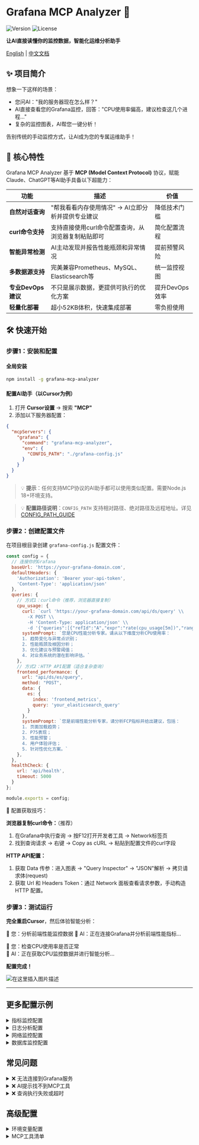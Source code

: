 # Grafana MCP Analyzer 🤖

![Version](https://img.shields.io/npm/v/grafana-mcp-analyzer) ![License](https://img.shields.io/npm/l/grafana-mcp-analyzer) 

**让AI直接读懂你的监控数据，智能化运维分析助手**

[English](https://github.com/SailingCoder/grafana-mcp-analyzer/blob/main/README_EN.md) | [中文文档](https://github.com/SailingCoder/grafana-mcp-analyzer/blob/main/README.md)

## ✨ 项目简介

想象一下这样的场景：
- 您问AI："我的服务器现在怎么样？" 
- AI直接查看您的Grafana监控，回答："CPU使用率偏高，建议检查这几个进程..."
- 复杂的监控图表，AI帮您一键分析！


告别传统的手动监控方式，让AI成为您的专属运维助手！

## 🚀 核心特性

Grafana MCP Analyzer 基于 **MCP (Model Context Protocol)** 协议，赋能Claude、ChatGPT等AI助手具备以下超能力：

| 功能 | 描述 | 价值 |
|------|------|------|
| **自然对话查询** | "帮我看看内存使用情况" → AI立即分析并提供专业建议 | 降低技术门槛 |
| **curl命令支持** | 支持直接使用curl命令配置查询，从浏览器复制粘贴即可 | 简化配置流程 |
| **智能异常检测** | AI主动发现并报告性能瓶颈和异常情况 | 提前预警风险 |
| **多数据源支持** | 完美兼容Prometheus、MySQL、Elasticsearch等 | 统一监控视图 |
| **专业DevOps建议** | 不只是展示数据，更提供可执行的优化方案 | 提升DevOps效率 |
| **轻量化部署** | 超小52KB体积，快速集成部署 | 零负担使用 |

## 🛠️ 快速开始

### 步骤1：安装和配置

#### 全局安装
```bash
npm install -g grafana-mcp-analyzer
```

#### 配置AI助手（以Cursor为例）

1. 打开 **Cursor设置** → 搜索 **"MCP"**
2. 添加以下服务器配置：

```json
{
  "mcpServers": {
    "grafana": {
      "command": "grafana-mcp-analyzer",
      "env": {
        "CONFIG_PATH": "./grafana-config.js"
      }
    }
  }
}
```

> 💡 **提示**：任何支持MCP协议的AI助手都可以使用类似配置。需要Node.js 18+环境支持。

> 💡 **配置路径说明**：`CONFIG_PATH` 支持相对路径、绝对路径及远程地址。详见 [CONFIG_PATH_GUIDE](https://github.com/SailingCoder/grafana-mcp-analyzer/blob/main/docs/CONFIG_PATH_GUIDE.md)

### 步骤2：创建配置文件

在项目根目录创建 `grafana-config.js` 配置文件：

```javascript
const config = {
  // 连接你的Grafana
  baseUrl: 'https://your-grafana-domain.com',
  defaultHeaders: {
    'Authorization': 'Bearer your-api-token',
    'Content-Type': 'application/json'
  },
  queries: {
    // 方式1：curl命令（推荐，浏览器直接复制）
    cpu_usage: {
      curl: `curl 'https://your-grafana-domain.com/api/ds/query' \\
        -X POST \\
        -H 'Content-Type: application/json' \\
        -d '{"queries":[{"refId":"A","expr":"rate(cpu_usage[5m])","range":{"from":"now-1h","to":"now"}}]}'`,
      systemPrompt: `您是CPU性能分析专家。请从以下维度分析CPU使用率：
      1. 趋势变化与异常点识别；
      2. 性能瓶颈及根因分析；
      3. 优化建议与预警阈值；
      4. 对业务系统的潜在影响评估。`
    },
    // 方式2：HTTP API配置（适合复杂查询）
    frontend_performance: {
      url: "api/ds/es/query",
      method: "POST",
      data: {
        es: {
          index: 'frontend_metrics',
          query: 'your_elasticsearch_query'
        }
      },
      systemPrompt: `您是前端性能分析专家，请分析FCP指标并给出建议，包括：
      1. 页面加载趋势；
      2. P75表现；
      3. 性能预警；
      4. 用户体验评估；
      5. 针对性优化方案。`
    },
  },
  healthCheck: { 
    url: 'api/health',
    timeout: 5000
  }
};

module.exports = config;
```

📌 配置获取技巧：

**浏览器复制curl命令：**（推荐）
1. 在Grafana中执行查询 → 按F12打开开发者工具 → Network标签页
2. 找到查询请求 → 右键 → Copy as cURL → 粘贴到配置文件的curl字段

**HTTP API配置：**
1. 获取 Data 传参：进入图表 → "Query Inspector" → "JSON"解析 → 拷贝请求体(request)
2. 获取 Url 和 Headers Token：通过 Network 面板查看请求参数，手动构造 HTTP 配置。

### 步骤3：测试运行

**完全重启Cursor**，然后体验智能分析：

👤 您：分析前端性能监控数据
🤖 AI：正在连接Grafana并分析前端性能指标...

👤 您：检查CPU使用率是否正常  
🤖 AI：正在获取CPU监控数据并进行智能分析...

**配置完成！**

![在这里插入图片描述](https://i-blog.csdnimg.cn/direct/922ac00595694c5796556586b224d63f.png#pic_center)


---

## 更多配置示例

<details>
<summary>指标监控配置</summary>

```javascript
// 指标查询
prometheus_metrics: {
  curl: `curl 'api/ds/query' \\
    -X POST \\
    -H 'Content-Type: application/json' \\
    -d '{"queries":[{
      "refId":"A",
      "expr":"node_memory_MemAvailable_bytes / node_memory_MemTotal_bytes * 100",
      "range":{"from":"now-2h","to":"now"}
    }]}'`,
  systemPrompt: `内存使用率专家分析：重点关注内存泄漏风险、使用趋势、异常波动和优化建议。`
}
```

</details>

<details>
<summary>日志分析配置</summary>

```javascript
// Elasticsearch日志查询
error_logs: {
  url: "api/ds/es/query", 
  method: "POST",
  data: {
    es: {
      index: "app-logs-*",
      query: {
        "query": {
          "bool": {
            "must": [
              {"term": {"level": "ERROR"}},
              {"range": {"@timestamp": {"gte": "now-1h"}}}
            ]
          }
        }
      }
    }
  },
  systemPrompt: `日志分析专家：识别错误模式、频率分析、影响评估和问题定位建议。`
}
```

</details>

<details>
<summary>网络监控配置</summary>

```javascript
// 网络延迟监控
network_latency: {
  curl: `curl 'api/ds/query' \\
    -X POST \\
    -d '{"queries":[{
      "refId":"A", 
      "expr":"histogram_quantile(0.95, rate(http_request_duration_seconds_bucket[5m]))",
      "range":{"from":"now-30m","to":"now"}
    }]}'`,
  systemPrompt: `网络性能专家：分析P95延迟、识别慢请求、网络瓶颈定位和优化策略。`
}
```

</details>

<details>
<summary>数据库监控配置</summary>

```javascript
// MySQL性能监控
mysql_performance: {
  url: "api/ds/mysql/query",
  method: "POST", 
  data: {
    sql: "SELECT * FROM performance_schema.events_statements_summary_by_digest ORDER BY avg_timer_wait DESC LIMIT 10"
  },
  systemPrompt: `数据库性能专家：慢查询分析、索引优化建议、查询性能趋势评估。`
}
```

</details>

## 常见问题

<details>
<summary>❌ 无法连接到Grafana服务</summary>

- 检查Grafana地址格式：必须包含`https://`或`http://`
- 验证API密钥有效性：确保未过期且有足够权限
- 测试网络连通性和防火墙设置

</details>

<details>
<summary>❌ AI提示找不到MCP工具</summary>

- 完全退出Cursor并重新启动
- 检查配置文件路径是否正确
- 确保Node.js版本 ≥ 18（node -v）

</details>

<details>
<summary>❌ 查询执行失败或超时</summary>

- 增加timeout设置
- 检查数据源连接状态
- 数据量过大，减小时间范围

</details>

## 高级配置

<details>
<summary>环境变量配置</summary>

```bash
export GRAFANA_URL="https://your-grafana.com"
export GRAFANA_TOKEN="your-api-token"
```

</details>

<details>
<summary>MCP工具清单</summary>

| 工具 | 功能 | 使用场景 |
|------|------|----------|
| `analyze_query` | 查询+AI分析 | 需要专业建议 |
| `execute_query` | 原始数据查询 | 仅需要数据 |
| `check_health` | 健康检查 | 状态监控 |
| `list_queries` | 查询列表 | 查看配置 |

工具使用方式

```javascript
// AI助手会自动选择合适的工具
👤 "分析CPU使用情况" → 🤖 调用 analyze_query
👤 "获取内存数据" → 🤖 调用 execute_query  
👤 "检查服务状态" → 🤖 调用 check_health
👤 "有哪些监控查询" → 🤖 调用 list_queries

</details>


## 📄 许可证

MIT 开源协议。详见 [LICENSE](LICENSE) 文件。